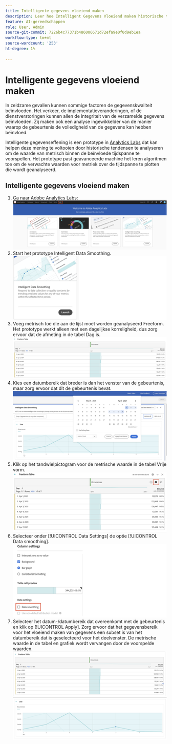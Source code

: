 ```yaml
---
title: Intelligente gegevens vloeiend maken
description: Leer hoe Intelligent Gegevens Vloeiend maken historische tendensen analyseert om de waarde van metrisch binnen een beïnvloede tijdspanne te voorspellen.
feature: AI-gereedschappen
role: User, Admin
source-git-commit: 7226b4c77371b486006671d72efa9e0f0d9eb1ea
workflow-type: tm+mt
source-wordcount: '253'
ht-degree: 1%

---
```


# Intelligente gegevens vloeiend maken

In zeldzame gevallen kunnen sommige factoren de gegevenskwaliteit beïnvloeden. Het verkeer, de implementatieveranderingen, of de dienstverstoringen kunnen allen de integriteit van de verzamelde gegevens beïnvloeden. Zij maken ook een analyse ingewikkelder van de manier waarop de gebeurtenis de volledigheid van de gegevens kan hebben beïnvloed.

Intelligente gegevenseffening is een prototype in [Analytics Labs](/help/analyze/tech-previews/overview.md) dat kan helpen deze mening te voltooien door historische tendensen te analyseren om de waarde van metrisch binnen de beïnvloede tijdspanne te voorspellen. Het prototype past geavanceerde machine het leren algoritmen toe om de verwachte waarden voor metriek over de tijdspanne te plotten die wordt geanalyseerd.

## Intelligente gegevens vloeiend maken

1. Ga naar Adobe Analytics Labs:
   ![Labs](assets/labs.png)
1. Start het prototype Intelligent Data Smoothing.
   ![Prototype starten](assets/intelligent-ds.png)
1. Voeg metrisch toe die aan de lijst moet worden geanalyseerd Freeform. Het prototype werkt alleen met een dagelijkse korreligheid, dus zorg ervoor dat de afmeting in de tabel Dag is.
   ![Metrisch toevoegen](assets/add-metric.png)
1. Kies een datumbereik dat breder is dan het venster van de gebeurtenis, maar zorg ervoor dat dit de gebeurtenis bevat.
   ![Datumbereik](assets/date-range.png)
1. Klik op het tandwielpictogram voor de metrische waarde in de tabel Vrije vorm.
   ![Tandwiel](assets/gear-icon.png)
1. Selecteer onder [!UICONTROL Data Settings] de optie [!UICONTROL Data smoothing].
   ![Gegevens vloeiend maken](assets/column-setting.png)
1. Selecteer het datum-/datumbereik dat overeenkomt met de gebeurtenis en klik op [!UICONTROL Apply].
Zorg ervoor dat het gegevensbereik voor het vloeiend maken van gegevens een subset is van het datumbereik dat is geselecteerd voor het deelvenster. De metrische waarde in de tabel en grafiek wordt vervangen door de voorspelde waarden.
   ![Voorspelde waarden](assets/predictive-values.png)
